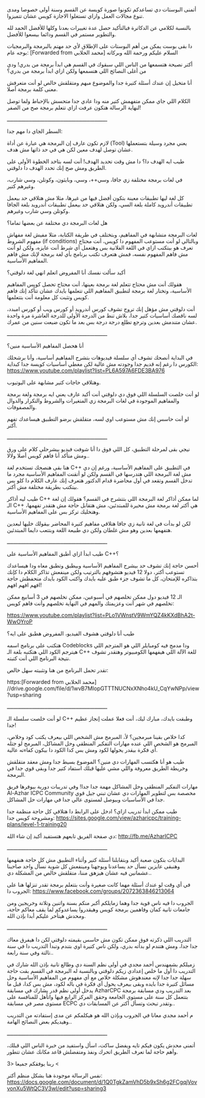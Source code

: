 أتمنى البوستات دي تساعدكم تكونوا صورة كويسة عن القسم وسنة أولى خصوصا ومدى تنوع مجالات العمل وازاي تستغلوا الاجازة كويس عشان تتميزوا.


بالنسبة لكلامي عن الدكاترة فبالتأكيد حصل عدة تغييرات بعدنا وكلها للأفضل الحمد لله والتطوير مستمر في القسم ودائما بيسعوا للأفضل.

دا بقى بوست يمكن من أهم البوستات على الإطلاق لأي حد مهتم بالبرمجة والبرمجيات بوجه عام:
[Forwarded from محمد الحلابي]
السلام عليكم ورحمة الله وبركاته

أكتر نصيحة هتسمعها من الناس اللي سبقوك في القسم هي ابدأ برمجة من بدري! ودي من أغلى النصائح اللي هتسمعها ولكن ازاي ابدأ برمجة من بدري؟

أنا متخيل إن عندك أسئلة كتيرة جدا والموضوع مبهم ومتقلقش خالص لو أنت متعرفش معنى كلمة برمجة أصلا.


الكلام اللي جاي ممكن متفهمش كتير منه ودا عادي جدا متحسش بالإحباط ولما توصل لنهاية الرسالة هتكون عرفت ازاي تتعلم برمجة صح من الصفر!

ــــــــــــــــــــــــــــــــــــــــــــــــــــــــــــــــ


السطر الجاي دا مهم جدا:

لازم تكون عارف إن البرمجة هي عبارة عن أداة (Tool) يعني مجرد وسيلة بتستعملها عشان توصل لهدف معين لكن هي في حد ذاتها مش هدف.


طيب ايه الهدف دا؟ دا مش وقت تحديد الهدف! أنت لسه بتاخد الخطوة الأولى على الطريق ومش صح إنك تحدد الهدف دا دلوقتي.


في لغات برمجة مختلفة زي جافا، وسي++، وسي، وبايثون، وكوتلن، وسي شارب، وغيرهم كتير.

كل لغة ليها تطبيقات معينة بتكون أفضل فيها من غيرها، مثلا مش هتلاقي حد بيعمل تطبيقات أندرويد كاملة بلغة السي، ولكن هتلاقي حد بيعمل تطبيقات أندرويد بلغة الجافا وكوتلن وسي شارب وغيرهم.


هل لغات البرمجة دي مختلفة عن بعضها تماما؟ 

لغات البرمجة متشابهة في المفاهيم، وبتختلف في طريقة الكتابة، مثلا مفيش لغة مفهاش مفهوم الشروط (if conditions) وبالتالي لو أنت مستوعب المفهوم دا كويس، أنت محتاج تعرف هو بيتكتب ازاي في اللغة الفلانية بس وهتعمل أي شرط أنت عايزه، ولكن لو أنت مش فاهم المفهوم نفسه، فمش هتعرف تكتب برنامج بأي لغة برمجة لإنك مش فاهم المفاهيم الأساسية.


أكيد سألت نفسك أنا المفروض اتعلم انهي لغة دلوقتي؟

هقولك أنت مش محتاج تتعلم لغة برمجة بعينها، أنت محتاج تحصل كويس المفاهيم الأساسية، وتختار لغة برمجة لتطبيق المفاهيم اللي تتعلمها بايدك عشان تتأكد إنك فاهم كويس وتثبت كل معلومة أنت بتتعلمها.

أنت دلوقتي مش مؤهل إنك تروح تشوف كورس أندرويد أو كورس ويب أو كورس امبدد، لسه ناقصك أساسيات كتير جدا، بلاش تنط من الدرجة الأولى للدرجة العاشرة مرة واحدة عشان متندمش بعدين وترجع تطلع درجة درجة بس بعد ما تكون ضيعت سنين من عمرك.

ــــــــــــــــــــــــــــــــــــــــــــــــــــــــــــــــ

أنا هحصل المفاهيم الأساسية منين؟ 


في البداية أنصحك تشوف أي سلسلة فيديوهات بتشرح المفاهيم أساسية، وأنا برشحلك الكورس دا رغم إنه قديم جدا وجودته مش عالية لكن مغطي أساسيات كويسة جدا كبداية: 
https://www.youtube.com/playlist?list=PL6A597A6FDE3BA976

وهتلاقي حاجات كتير مشابهة على اليوتيوب.


لو أنت خلصت السلسلة اللي فوق دي دلوقتي أنت أكيد عارف يعني ايه برمجة ولغة برمجة والمفاهيم الموجودة في لغات البرمجة زي المتغيرات والشروط والتكرار والدوال والمصفوفات.

لو أنت حاسس إنك مش مستوعب اوي لسه، متقلقش برضو التطبيق هيساعدك تفهم أكتر.

ــــــــــــــــــــــــــــــــــــــــــــــــــــــــــــــــ

نيجي بقى لمرحلة التطبيق، كل اللي فوق دا أنا شوفت فيديو بيشرحلي كلام على ورق ومش متأكد أنا فاهم كويس أصلا ولالا..

هنا بقى هنصحك تستخدم لغة C++ في التطبيق على المفاهيم الأساسية، ورغم إن دي مش لغة البرمجة اللي هتدرسها في القسم ولكن لو أتقنت المفاهيم الأساسية مجرد ما تدخل القسم وتقعد في أول محاضرة قدام الدكتور هتعرف إنك عارف الكلام دا كلو بس بيتكتب بطريقة مختلفة مش أكتر.


طيب ليه أذاكر C++ لما ممكن أذاكر لغة البرمجة اللي بتتشرح في القسم؟ هقولك إن لغة الـ C++ هي أكتر لغة برمجة مش محيرة للمبتدئين، مش هتقابل حاجة مش هتقدر تفهمها، وهتخليك تركز بس على المفاهيم الأساسية.

لكن لو بدأت في لغة تانية زي جافا هتلاقي مفاهيم كتيرة المحاضر بيقولك خليها لبعدين هتفهمها بعدين وهو مش غلطان ولكن دي طبيعة اللغة وبتتعب دايما المبتدئين.

ــــــــــــــــــــــــــــــــــــــــــــــــــــــــــــــــ


طيب ابدأ ازاي أطبق المفاهيم الأساسية على C++؟


أحسن حاجة إنك تشوف حد بيشرح المفاهيم الأساسية وبيطبق وتطبق معاه ودا هيساعدك تستوعب أكتر، دولا 12 فيديو هتشوفهم بالترتيب ولكن مينفعش تذاكر الكلام دا كإنك بتذاكره للإمتحان، كل ما تشوف جزء طبق عليه بايدك واكتب الكود بايدك متحفظش حاجة افهم افهم افهم! 

الـ 12 فيديو دول ممكن تخلصهم في أسبوعين، ممكن تخلصهم في 3 أسابيع ممكن تخلصهم في شهر أنت وعزيمتك والمهم في النهاية تخلصهم وأنت فاهم كويس:

https://www.youtube.com/playlist?list=PLo1VWnstV9WmYQZ4kKXdBhA2t-WwOYroP

طيب أنا دلوقتي هشوف الفيديو، المفروض هطبق على ايه؟

هتكتب على برنامج اسمه Codeblocks ودا مدمج فيه كومبايلر اللي هو المترجم اللي هيترجم الكود اللي هتكتبه بلغة الـ C++ للغة الآلة اللي هيفهمها الكومبيوتر وهتقدر تشوف نتيجة البرنامج اللي أنت كتبته.

تقدر تحمل البرنامج من هنا وتثبيته سهل خالص:

https:[Forwarded from محمد الحلابي]
//drive.google.com/file/d/1wvB7MIopGTTTNUCNxXNho4kU_CqYwNPp/view?usp=sharing

ــــــــــــــــــــــــــــــــــــــــــــــــــــــــــــــــ

لو أنت خلصت سلسلة الـ C++ وطبقت بايدك، مبارك ليك، أنت فعلا عملت إنجاز عظيم جدا!

كدا خلاص بقينا مبرمجين؟ لأ، المبرمج مش الشخص اللي بيعرف يكتب كود وخلاص، المبرمج هو الشخص اللي عنده مهارات التفكير المنطقي وحل المشاكل، المبرمج لو جتله أي فكرة بيقدر يحولها لكود ومش بس كدا الكود دا بيكون كفاءته عالية.

طيب هو أنا هكتسب المهارات دي منين؟ الموضوع بسيط جدا ومش معقد متقلقش وخريطة الطريق معروفة واللي مشي عليها قبلك استفاد كتير جدا وبقى قوي جدا في البرمجة.


مهارات التفكير المنطقي وحل المشاكل مهمة جدا جدا! وفي تدريبات دورية بيوفرها فريق Al-Azhar ICPC Community مخصصة بس لتطوير المهارات دي عشان تبني جيل قوي جدا في الأساسيات وبيوصل لمستوى عالي جدا في مهارات حل المشاكل.


طيب ممكن ابدأ تدريب ازاي؟ ادخل على الرابط دا هتلاقي كل حاجة منظمة جدا ومشروحة كويس جدا:
https://sites.google.com/view/azharicpc/training-plans/level-1-training20


دي صفحة الفريق تابعهم هتستفيد أكيد إن شاء الله:
http://fb.me/AzharICPC

ــــــــــــــــــــــــــــــــــــــــــــــــــــــــــــــــ

البدايات بتكون صعبة أكيد وبتقابلنا أسئلة كتير وأثناء التطبيق مش كل حاجة هنفهمها وهنبقى عايزين نسأل حد يساعدنا ويوجهنا ومينفعش كل شوية نسأل واحد صاحبنا عشمانين فيه عشان هيزهق مننا، متقلقش خالص من المشكلة دي..

في أي وقت لو عندك أسئلة مهما كانت صغيرة وأنت بتتعلم برمجة تقدر تنزلها هنا على الجروب دا:
https://www.facebook.com/groups/2072363846213064

الجروب دا فيه ناس قوية جدا وهما زمايلكم أكبر منكم بسنة واتنين وتلاتة وخريجين ومن جامعات تانية كمان وفاهمين برمجة كويس وهيقدروا يساعدوكم لما يقف معاكم حاجة، ومحدش هيتأخر عليكم أبدا بإذن الله.

ــــــــــــــــــــــــــــــــــــــــــــــــــــــــــــــــ

التدريب اللي ذكرته فوق ممكن تكون مش حاسس بقيمته دلوقتي لكن دا هيفرق معاك جدا جدا، ومش هتندم لو بدأته بدري، ولكن ناس كتيرة اوي بتندم وتبدأ التدريب دا في سنة تالتة وفي سنة رابعة..


زميلكم بشمهندس أحمد مجدي في أولى نظم السنة دي وطالع تانية بإذن الله شارك في التدريب دا أول ما خلص إعدادي زيكم دلوقتي وبالنسبة له البرمجة في القسم بقت حاجة سهلة جدا جدا لإنه معندهوش مشكلة خلاص مع أي مفهوم من المفاهيم الأساسية وحل مسائل كتيرة جدا بايده وبقى بيعرف يحول أي فكرة في باله لكود، مش بس كدا، قبل ما يدخل أولى نظم قدر يشارك في مسابقة AzharCPC بعد التدريب ودي مسابقة برمجة بتتعمل كل سنة على مستوى الجامعة وحقق المركز الرابع فيها واتأهل للمنافسة على مستوى مصر في مسابقة ECPC وتقدر تبحث وتسأل أكتر عن المسابقات دي..

م أحمد مجدي معانا في الجروب وبإذن الله هو هيكلمكم عن مدى إستفادته من التدريب وهيديكم بعض النصائح الهامة..

ــــــــــــــــــــــــــــــــــــــــــــــــــــــــــــــــ
 
أتمنى محدش يكون فيكم تايه ويفضل ساكت، اسأل واستفيد من خبرة الناس اللي قبلك، وأهم حاجة لما تعرف الطريق اتحرك ونفذ ومتفضلش قاعد مكانك عشان تتطور.


ربنا يوفقكم جميعا <3 <

نفس الرسالة موجودة هنا بشكل منظم أكتر:
https://docs.google.com/document/d/1Q0TgkZamVhD5b9xSh6g2FCgqjVovvonXu5WtQC3V3wI/edit?usp=sharing3
